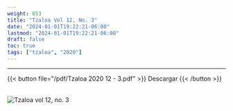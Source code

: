 ```yaml
---
weight: 853
title: "Tzaloa Vol 12, No. 3"
date: "2024-01-01T19:22:21-06:00"
lastmod: "2024-01-01T19:22:21-06:00"
draft: false
toc: true
tags: ["tzaloa", "2020"]
---
```

- - - - - - - - -
{{< button file="/pdf/Tzaloa 2020 12 - 3.pdf" >}}   Descargar {{< /button >}} 
######
![Tzaloa vol 12, no. 3](/images/portada/12-3.jpeg)
